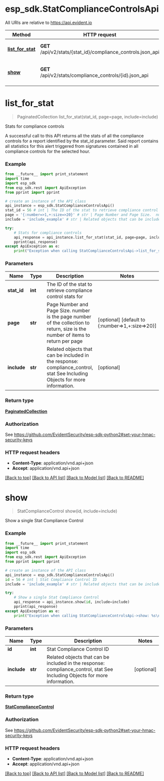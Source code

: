 # esp_sdk.StatComplianceControlsApi

All URIs are relative to https://api.evident.io

Method | HTTP request | Description
------------- | ------------- | -------------
[**list_for_stat**](StatComplianceControlsApi.md#list_for_stat) | **GET** /api/v2/stats/{stat_id}/compliance_controls.json_api | Stats for compliance controls
[**show**](StatComplianceControlsApi.md#show) | **GET** /api/v2/stats/compliance_controls/{id}.json_api | Show a single Stat Compliance Control


# **list_for_stat**
> PaginatedCollection list_for_stat(stat_id, page=page, include=include)

Stats for compliance controls

A successful call to this API returns all the stats of all the compliance controls for a report identified by the stat_id parameter. Said report contains all statistics for this alert triggered from signatures contained in all compliance controls for the selected hour.

### Example 
```python
from __future__ import print_statement
import time
import esp_sdk
from esp_sdk.rest import ApiException
from pprint import pprint

# create an instance of the API class
api_instance = esp_sdk.StatComplianceControlsApi()
stat_id = 56 # int | The ID of the stat to retrieve compliance control stats for
page = '{:number=>1,+:size=>20}' # str | Page Number and Page Size.  number is the page number of the collection to return, size is the number of items to return per page (optional) (default to {:number=>1,+:size=>20})
include = 'include_example' # str | Related objects that can be included in the response:  compliance_control, stat See Including Objects for more information. (optional)

try: 
    # Stats for compliance controls
    api_response = api_instance.list_for_stat(stat_id, page=page, include=include)
    pprint(api_response)
except ApiException as e:
    print("Exception when calling StatComplianceControlsApi->list_for_stat: %s\n" % e)
```

### Parameters

Name | Type | Description  | Notes
------------- | ------------- | ------------- | -------------
 **stat_id** | **int**| The ID of the stat to retrieve compliance control stats for | 
 **page** | **str**| Page Number and Page Size.  number is the page number of the collection to return, size is the number of items to return per page | [optional] [default to {:number&#x3D;&gt;1,+:size&#x3D;&gt;20}]
 **include** | **str**| Related objects that can be included in the response:  compliance_control, stat See Including Objects for more information. | [optional] 

### Return type

[**PaginatedCollection**](PaginatedCollection.md)

### Authorization

See https://github.com/EvidentSecurity/esp-sdk-python2#set-your-hmac-security-keys

### HTTP request headers

 - **Content-Type**: application/vnd.api+json
 - **Accept**: application/vnd.api+json

[[Back to top]](#) [[Back to API list]](../README.md#documentation-for-api-endpoints) [[Back to Model list]](../README.md#documentation-for-models) [[Back to README]](../README.md)

# **show**
> StatComplianceControl show(id, include=include)

Show a single Stat Compliance Control



### Example 
```python
from __future__ import print_statement
import time
import esp_sdk
from esp_sdk.rest import ApiException
from pprint import pprint

# create an instance of the API class
api_instance = esp_sdk.StatComplianceControlsApi()
id = 56 # int | Stat Compliance Control ID
include = 'include_example' # str | Related objects that can be included in the response:  compliance_control, stat See Including Objects for more information. (optional)

try: 
    # Show a single Stat Compliance Control
    api_response = api_instance.show(id, include=include)
    pprint(api_response)
except ApiException as e:
    print("Exception when calling StatComplianceControlsApi->show: %s\n" % e)
```

### Parameters

Name | Type | Description  | Notes
------------- | ------------- | ------------- | -------------
 **id** | **int**| Stat Compliance Control ID | 
 **include** | **str**| Related objects that can be included in the response:  compliance_control, stat See Including Objects for more information. | [optional] 

### Return type

[**StatComplianceControl**](StatComplianceControl.md)

### Authorization

See https://github.com/EvidentSecurity/esp-sdk-python2#set-your-hmac-security-keys

### HTTP request headers

 - **Content-Type**: application/vnd.api+json
 - **Accept**: application/vnd.api+json

[[Back to top]](#) [[Back to API list]](../README.md#documentation-for-api-endpoints) [[Back to Model list]](../README.md#documentation-for-models) [[Back to README]](../README.md)

